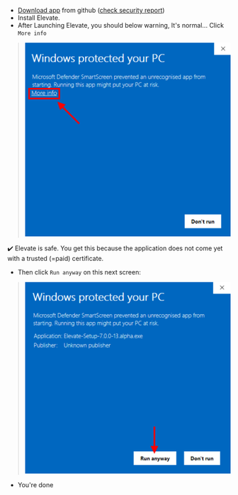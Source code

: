 - <a href="https://github.com/thomaschampagne/elevate/releases/download/7.1.0/Elevate-Setup-7.1.0.exe" target="_blank">Download app</a> from github (<a href="https://www.virustotal.com/gui/file/192432e5bf5cea29fa293ba6f3c6c07270883abb4e7355b7193da79a64162df5?nocache=1" target="_blank">check security report</a>)
- Install Elevate.
- After Launching Elevate, you should below warning, It's normal... Click `More info`

> ![](./imgs/Windows/more-info.png)

✔️ Elevate is safe. You get this because the application does not come yet with a trusted (=paid) certificate.

- Then click `Run anyway` on this next screen:

> ![](./imgs/Windows/run-anyway.png)

- You're done


